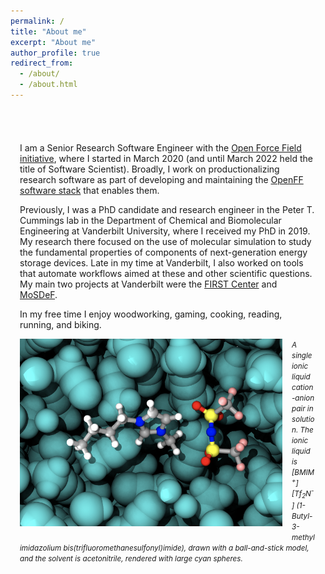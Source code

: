 ```yaml
---
permalink: /
title: "About me"
excerpt: "About me"
author_profile: true
redirect_from: 
  - /about/
  - /about.html
---
```


<div
style="max-width:800px;margin-left:auto;margin-right:auto;padding-top:40px;padding-bottom:20px;padding-left:15px;padding-right:15px">

<p>
I am a Senior Research Software Engineer with the <a href="https://openforcefield.org">Open Force Field initiative</a>,
where I started in March 2020 (and until March 2022 held the title of Software Scientist). Broadly, I work on productionalizing research software as part of developing and maintaining the <a href="https://github.com/openforcefield">OpenFF software stack</a> that enables them.
</p>

<p>
Previously, I was a PhD candidate and research engineer in the Peter T.
Cummings lab in the Department of Chemical and Biomolecular
Engineering at Vanderbilt University, where I received my PhD in 2019. My research there focused on the
use of molecular simulation to study the fundamental properties of components of next-generation
energy storage devices. Late in my time at Vanderbilt, I also worked on tools that automate workflows aimed at these
and other scientific questions. My main two projects at Vanderbilt were the <a href="https://web.ornl.gov/sci/first/">FIRST Center</a> and <a href="https://mosdef.org">MoSDeF</a>.
</p>

<p>
In my free time I enjoy woodworking, gaming, cooking, reading, running, and biking.
</p>

<img style="float: left; margin: 0px 15px 10px 0px;" src="/images/solvent.png"  height="300" width="420"/>

<p>
<small>
<i>A single ionic liquid cation-anion pair in solution. The ionic liquid is
[BMIM<sup>+</sup>][Tf<sub>2</sub>N<sup>-</sup>] (1-Butyl-3-methylimidazolium
bis(trifluoromethanesulfonyl)imide), drawn with a ball-and-stick model, and the
solvent is acetonitrile, rendered with large cyan spheres.
</i>
</small>
</p>

</div>
